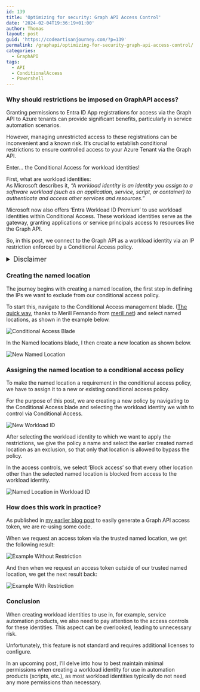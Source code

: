 ```yaml
---
id: 139
title: 'Optimizing for security: Graph API Access Control'
date: '2024-02-04T19:36:19+01:00'
author: Thomas
layout: post
guid: 'https://codeartisanjourney.com/?p=139'
permalink: /graphapi/optimizing-for-security-graph-api-access-control/
categories:
  - GraphAPI
tags:
  - API
  - ConditionalAccess
  - Powershell
---
```


### Why should restrictions be imposed on GraphAPI access?

Granting permissions to Entra ID App registrations for access via the Graph API to Azure tenants can provide significant benefits, particularly in service automation scenarios.

However, managing unrestricted access to these registrations can be inconvenient and a known risk. It’s crucial to establish conditional restrictions to ensure controlled access to your Azure Tenant via the Graph API.

Enter… the Conditional Access for workload identities!

First, what are workload identities:  
As Microsoft describes it, *“A workload identity is an identity you assign to a software workload (such as an application, service, script, or container) to authenticate and access other services and resources.”*

Microsoft now also offers ‘Entra Workload ID Premium’ to use workload identities within Conditional Access. These workload identities serve as the gateway, granting applications or service principals access to resources like the Graph API.

So, in this post, we connect to the Graph API as a workload identity via an IP restriction enforced by a Conditional Access policy.

<details class="wp-block-details has-vivid-red-color has-text-color has-link-color wp-elements-44103e58f4665527c37b842beb47c688 is-layout-flow wp-block-details-is-layout-flow" style="font-size:18px"><summary>Disclaimer</summary>

The instructions below assume that you have a Microsoft Entra Workload-ID license, which enables you to create Conditional Access policies based on workload identities, such as a service principal.

</details>

### Creating the named location

The journey begins with creating a named location, the first step in defining the IPs we want to exclude from our conditional access policy.

To start this, navigate to the Conditional Access management blade. ([The quick way](https://enca.cmd.ms/), thanks to Merill Fernando from [merill.net](http://merill.net)) and select named locations, as shown in the example below.

![Conditional Access Blade](https://raw.githubusercontent.com/ThomasKlijnman/thomasklijnman.github.io/main/_images/2023/12/CA-Blade-Highlight-Example.png?resize=640%2C509&ssl=1)

In the Named locations blade, I then create a new location as shown below.

![New Named Location](https://raw.githubusercontent.com/ThomasKlijnman/thomasklijnman.github.io/main/_images/2023/12/CA-Blade-NewNamedLocation.png?resize=386%2C399&ssl=1)

### Assigning the named location to a conditional access policy

To make the named location a requirement in the conditional access policy, we have to assign it to a new or existing conditional access policy.  
  
For the purpose of this post, we are creating a new policy by navigating to the Conditional Access blade and selecting the workload identity we wish to control via Conditional Access.

![New Workload ID](https://raw.githubusercontent.com/ThomasKlijnman/thomasklijnman.github.io/main/_images/2023/12/CA-Blade-NewWorkloadID.png?resize=606%2C869&ssl=1)

After selecting the workload identity to which we want to apply the restrictions, we give the policy a name and select the earlier created named location as an exclusion, so that only that location is allowed to bypass the policy.  
  
In the access controls, we select ‘Block access’ so that every other location other than the selected named location is blocked from access to the workload identity.

![Named Location in Workload ID](https://raw.githubusercontent.com/ThomasKlijnman/thomasklijnman.github.io/main/_images/2023/12/CA-Blade-NewWorkloadID-NamedLocation.png?resize=640%2C549&ssl=1)

### How does this work in practice?

As published in [my earlier blog post](https://codeartisanjourney.com/graphapi/a-simplified-guide-connecting-to-microsoft-graph-api-with-powershell/) to easily generate a Graph API access token, we are re-using some code.

When we request an access token via the trusted named location, we get the following result:

![Example Without Restriction](https://raw.githubusercontent.com/ThomasKlijnman/thomasklijnman.github.io/main/_images/2024/01/CA-Run-ExampleWithOutRestriction-1024x491.png?resize=640%2C307)

And then when we request an access token outside of our trusted named location, we get the next result back:

![Example With Restriction](https://raw.githubusercontent.com/ThomasKlijnman/thomasklijnman.github.io/main/_images/2024/01/CA-Run-ExampleWithRestriction-1024x406.png?resize=640%2C254)

### Conclusion

When creating workload identities to use in, for example, service automation products, we also need to pay attention to the access controls for these identities. This aspect can be overlooked, leading to unnecessary risk.

Unfortunately, this feature is not standard and requires additional licenses to configure.

In an upcoming post, I’ll delve into how to best maintain minimal permissions when creating a workload identity for use in automation products (scripts, etc.), as most workload identities typically do not need any more permissions than necessary.
